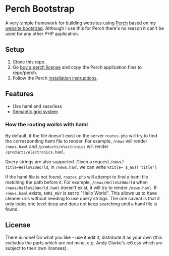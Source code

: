 # Perch Bootstrap
A very simple framework for building websites using [Perch](http://grabaperch.com) based on my [website bootstrap](https://github.com/mrappleton/website-bootstrap). Although I use this for Perch there's no reason it can't be used for any other PHP application.

## Setup
1. Clone this repo.
2. Go [buy a perch license](https://grabaperch.com/buy) and copy the Perch application files to repo/perch.
3. Follow the Perch [installation instructions](http://support.grabaperch.com/index.php?pg=kb.page&id=3).

## Features

* Use haml and sass/less
* [Semantic grid system](http://semantic.gs/)

### How the routing works with haml

By default, if the file doesn't exist on the server ``` routes.php ``` will try to find the corresponding haml file to render.
For example, ``` /news ``` will render ``` /news.haml ``` and ``` /products/electronics ``` will render ``` /products/electronics.haml ```.

Query strings are also supported. Given a request ``` /news?title=Hello%20World ```, in ``` /news.haml ``` we can write ``` %title= $_GET['title'] ```

If the haml file is not found, ``` routes.php ``` will attempt to find a haml file matching the path before it.
For example, ``` /news/Hello%20World ``` when ``` /news/Hello%20World.haml ``` doesn't exist, it will try to render ``` /news.haml ```.
If ``` /news.haml ``` exists, ``` $URI_KEY ``` is set to "Hello World". This allows us to have cleaner urls without needing to use query strings.
The one caveat is that it only looks one level deep and does not keep searching until a haml file is found.

## License
There is none! Do what you like - use it edit it, distribute it as your own (this excludes the parts which are not mine, e.g. Andy Clarke's ie6.css which are subject to their own licenses).